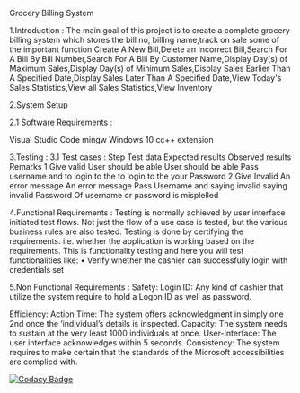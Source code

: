 Grocery Billing System

1.Introduction : The main goal of this project is to create a complete grocery billing system which stores the bill no, billing name,track on sale some of the important function Create A New Bill,Delete an Incorrect Bill,Search For A Bill By Bill Number,Search For A Bill By Customer Name,Display Day(s) of Maximum Sales,Display Day(s) of Minimum Sales,Display Sales Earlier Than A Specified Date,Display Sales Later Than A Specified Date,View Today's Sales Statistics,View all Sales Statistics,View Inventory

2.System Setup

2.1 Software Requirements :

Visual Studio Code
mingw
Windows 10
cc++ extension

3.Testing : 3.1 Test cases : Step Test data Expected results Observed results Remarks
1 Give valid User should be able User should be able Pass username and to login to the to login to the your Password 
2 Give Invalid An error message An error message Pass
Username and saying invalid saying invalid Password Of username or password is misplelled

4.Functional Requirements : Testing is normally achieved by user interface initiated test flows. Not just the flow of a use case is tested, but the various business rules are also tested. Testing is done by certifying the requirements. i.e. whether the application is working based on the requirements. This is functionality testing and here you will test functionalities like: • Verify whether the cashier can successfully login with credentials set

5.Non Functional Requirements : Safety: Login ID: Any kind of cashier that utilize the system require to hold a Logon ID as well as password.

Efficiency:
Action Time: The system offers acknowledgment in simply one 2nd once the ‘individual’s details is inspected.
Capacity: The system needs to sustain at the very least 1000 individuals at once.
User-Interface: The user interface acknowledges within 5 seconds.
Consistency: The system requires to make certain that the standards of the Microsoft accessibilities are complied with.

[![Codacy Badge](https://app.codacy.com/project/badge/Grade/3ba09c6e655f4331ac87bb30fbb601cf)](https://www.codacy.com/gh/vineelbattula00/311009_miniproject/dashboard?utm_source=github.com&amp;utm_medium=referral&amp;utm_content=vineelbattula00/311009_miniproject&amp;utm_campaign=Badge_Grade)

